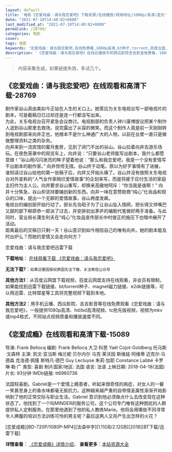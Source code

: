 ```yaml
---
layout: default
title: '电影《恋爱戏曲：请与我恋爱吧》下载资源/在线播放/视频地址/1080p/高清/蓝光'
date: "2021-07-10T14:40:02+0800"
last_modified_at: "2021-07-10T14:40:02+0800"
permalink: /28769/
categories: 电影
cover:
tags: 电影
keywords: '恋爱戏曲：请与我恋爱吧,在线免费看,1080p高清,bt种子,torrent,百度云盘,magnet,磁力链,迅雷下载资源'
description: '《恋爱戏曲：请与我恋爱吧》在线云播放手机西瓜影院吉吉影音免费看，1080p高清bd/hd未删减完整版和tc抢先枪版，mkv/mp4格式，附带bt/torrent种子、magnet/磁力链、百度云盘、网盘资源迅雷下载链接'
---
```


>内容采集生成，如果链接失效，多试几个。


## 《恋爱戏曲：请与我恋爱吧》在线观看和高清下载-28769

剧作家谷山真由美如今正站在人生的关口上。她答应为关东电视台写一部电视片的剧本，可是截稿日已过却还是连一行都没写出来。<br /> 为此，关东电视台召开紧急会议商讨。电视剧部的负责人钟川康博提议把某个制作人送到谷山那里去救场，说完露出了从容的微笑。而这个制作人竟是前一天刚刚转到电视剧部来向井正也，他根本不是什么神通广大的人物，以前在台里一直只是做做整理资料之类的杂务。<br /> 向井来到一流宾馆的蜜月套房，见到了闭门不出的谷山。谷山拉着向井去游乐场玩。在夜色笼罩中的观览车上，向井说：&ldquo;只要谷山老师能写出剧本，我什么都愿意做！”谷山用闪闪发亮的眸子望着他说：&ldquo;那么和我恋爱吧，我是一个没有爱情写不出剧本的剧作家。&rdquo; 向井惊愕无措。谷山终于动笔。原以为好歹事情有了进展，谁知读过谷山给他的第一张稿子后，向井又开始头痛了。谷山并没有按照关东电视台对外宣称的“人气女作家绚烂爱情故事&rdquo;的企划来写，而是将疲于应付生活的家庭主妇作为主人公。向井要求谷山重写，却换来高傲地呵斥：&ldquo;你当我是谁啊！&rdquo; 向井十分焦急，谷山却坚持要编创新的东西。向井一味在意赞助商“纯心”化妆品和观众的口味，提出一个无聊的爱情故事，谷山再度发飙。<br /> 电视台的编创部开始行动了。部长先岛昭子为了让谷山坠入情网，把长得又帅嘴巴又甜的部下柳原恭一郎派了过去，并安排初出茅庐的编剧代笔做好两手准备。与此同时，营业局长蒲生利夫在“纯心”化妆品宣传部长中村俊正的施压下也暗中展开了活动。<br /> 距离最后的交稿日只剩一天！谷山意识到如今相信自己的唯有向井。她的剧本能及时出炉么？而她的爱情又会走向何方？


恋爱戏曲：请与我恋爱吧迅雷下载

**下载地址**： [在线观看下载 《恋爱戏曲：请与我恋爱吧》](https://www.993dy.com//vod-detail-id-19802.html) 


**无法下载?**：`如果迅雷因版权原因无法下载，关注微信公众号 `

**其他方法1**：从百度云网盘下载视频，百度云网盘支持在线观看，非会员有限制，如果能找到迅雷下载链接、bt/torrent种子、magnet磁力链接、e2dk链接等，可以用迅雷、比特彗星等工具将完整视频下载到本地。

**其他方法2**：用手机云播、西瓜影院、吉吉影音等在线免费观看《恋爱戏曲：请与我恋爱吧》，一般提供1080p高清、hd/bd高清视频、tc抢先版视频，视频为mkv或mp4格式，不同站点视频质量和播放速度不同。


## 《恋爱成瘾》在线观看和高清下载-15089

导演: Frank Bellocq 编剧: Frank Bellocq 大卫·科恩 Yaël Cojot-Goldberg 托马斯·文森特 主演: 凯文·亚当斯 梅兰妮·贝尔内尔 马克·莱沃因 斯维娃·阿维蒂 迈克尔·马德森 克洛德·佩隆 斯特凡·德巴 Guy Lecluyse 朱莉·加耶 Constance Labbé 卡罗琳·勒·广 类型: 喜剧 制片国家/地区: 法国 语言: 法语 上映日期: 2018-04-18(法国) 片长: 93分钟 IMDb链接: tt6960736

法国轻喜剧。Gabriel是一个爱情上瘾患者，听起来很奇怪的病症，对女人的一颦一笑甚至身上的香水味都毫无抵抗力。这种越来越严重的自带情圣属性渐渐开始影响到了他的正常交际与职业生活。Gabriel 意识到他必须做点什么去改变现在这种状态了。他找到了一个叫MINDER的服务公司，这个公司专门唯有这种困扰的人群提供私人定制服务。在那里他遇到了他的私人教练Marie。他将会用哪些不同寻常令人捧腹的培训方法训练可怜的男主呢？最后这两人又将产生出怎样的火花？


[恋爱成瘾][BD-720P/1080P-MP4][法语中字][1.11GB/2.12GB][2018][BT下载/迅雷下载]

**详情查看**： [《恋爱成瘾》详情介绍](/movie/15089/)， **查看更多**：[本站资源大全](/movie/t/all/)

